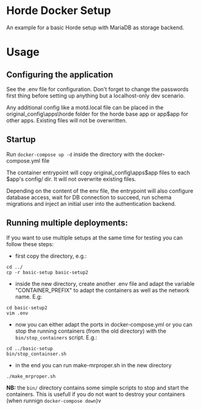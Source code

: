 # Horde Docker Setup

An example for a basic Horde setup with MariaDB as storage backend.

# Usage

## Configuring the application

See the .env file for configuration. Don't forget to change the passwords first thing before setting up anything but a localhost-only dev scenario.

Any additional config like a motd.local file can be placed in the original_config\apps\horde folder for the horde base app or app\$app for other apps. Existing files will not be overwritten.

## Startup

Run `docker-compose up -d` inside the directory with the docker-compose.yml file

The container entrypoint will copy original_config\apps\$app files to each $app's config/ dir. It will not overwrite existing files.

Depending on the content of the env file, the entrypoint will also configure database access, wait for DB connection to succeed, run schema migrations and inject an initial user into the authentication backend.

## Running multiple deployments:

If you want to use multiple setups at the same time for testing you can follow these steps:

+ first copy the directory, e.g.:
````shell
cd ../
cp -r basic-setup basic-setup2
````
+ inside the new directory, create another .env file and adapt the variable "CONTAINER_PREFIX" to adapt the containers as well as the network name. E.g:
````
cd basic-setup2
vim .env
````
+ now you can either adapt the ports in docker-compose.yml or you can stop the running containers (from the old directory) with the ````bin/stop_containers```` script. E.g.:
````shell
cd ../basic-setup
bin/stop_containser.sh
````
+ in the end you can run make-mrproper.sh in the new directory
````
./make_mrproper.sh
````

**NB:** the ````bin/```` directory contains some simple scripts to stop and start the containers. This is usefull if you do not want to destroy your containers (when runnign ````docker-compose down````)v
